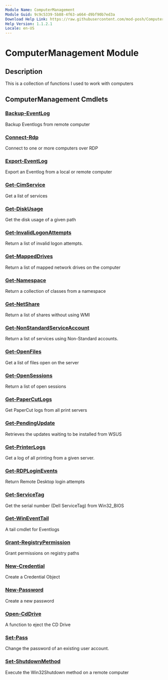 ```yaml
---
Module Name: ComputerManagement
Module Guid: 9c9c5339-5b88-4f63-a664-d9bf90b7ed3a
Download Help Link: https://raw.githubusercontent.com/mod-posh/ComputerManagement/master/cabs/
Help Version: 1.1.2.1
Locale: en-US
---
```


# ComputerManagement Module
## Description
This is a collection of functions I used to work with computers

## ComputerManagement Cmdlets
### [Backup-EventLog](Backup-EventLog.md)
Backup Eventlogs from remote computer

### [Connect-Rdp](Connect-Rdp.md)
Connect to one or more computers over RDP

### [Export-EventLog](Export-EventLog.md)
Export an Eventlog from a local or remote computer

### [Get-CimService](Get-CimService.md)
Get a list of services

### [Get-DiskUsage](Get-DiskUsage.md)
Get the disk usage of a given path

### [Get-InvalidLogonAttempts](Get-InvalidLogonAttempts.md)
Return a list of invalid logon attempts.

### [Get-MappedDrives](Get-MappedDrives.md)
Return a list of mapped network drives on the computer

### [Get-Namespace](Get-Namespace.md)
Return a collection of classes from a namespace

### [Get-NetShare](Get-NetShare.md)
Return a list of shares without using WMI

### [Get-NonStandardServiceAccount](Get-NonStandardServiceAccount.md)
Return a list of services using Non-Standard accounts.

### [Get-OpenFiles](Get-OpenFiles.md)
Get a list of files open on the server

### [Get-OpenSessions](Get-OpenSessions.md)
Return a list of open sessions

### [Get-PaperCutLogs](Get-PaperCutLogs.md)
Get PaperCut logs from all print servers

### [Get-PendingUpdate](Get-PendingUpdate.md)
Retrieves the updates waiting to be installed from WSUS

### [Get-PrinterLogs](Get-PrinterLogs.md)
Get a log of all printing from a given server.

### [Get-RDPLoginEvents](Get-RDPLoginEvents.md)
Return Remote Desktop login attempts

### [Get-ServiceTag](Get-ServiceTag.md)
Get the serial number (Dell ServiceTag) from Win32_BIOS

### [Get-WinEventTail](Get-WinEventTail.md)
A tail cmdlet for Eventlogs

### [Grant-RegistryPermission](Grant-RegistryPermission.md)
Grant permissions on registry paths

### [New-Credential](New-Credential.md)
Create a Credential Object

### [New-Password](New-Password.md)
Create a new password

### [Open-CdDrive](Open-CdDrive.md)
A function to eject the CD Drive

### [Set-Pass](Set-Pass.md)
Change the password of an existing user account.

### [Set-ShutdownMethod](Set-ShutdownMethod.md)
Execute the Win32Shutdown method on a remote computer

